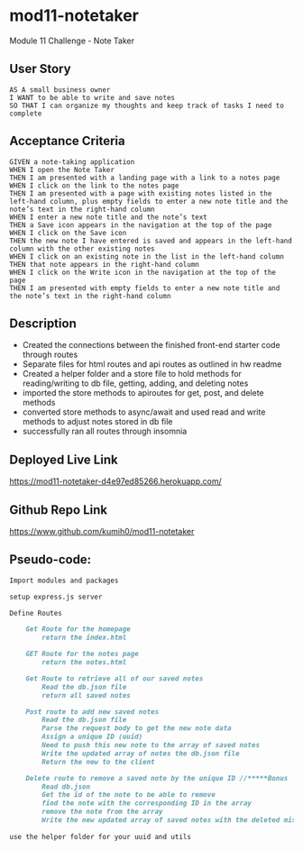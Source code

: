 # mod11-notetaker
Module 11 Challenge - Note Taker

## User Story

```
AS A small business owner
I WANT to be able to write and save notes
SO THAT I can organize my thoughts and keep track of tasks I need to complete
```

## Acceptance Criteria

```
GIVEN a note-taking application
WHEN I open the Note Taker
THEN I am presented with a landing page with a link to a notes page
WHEN I click on the link to the notes page
THEN I am presented with a page with existing notes listed in the left-hand column, plus empty fields to enter a new note title and the note’s text in the right-hand column
WHEN I enter a new note title and the note’s text
THEN a Save icon appears in the navigation at the top of the page
WHEN I click on the Save icon
THEN the new note I have entered is saved and appears in the left-hand column with the other existing notes
WHEN I click on an existing note in the list in the left-hand column
THEN that note appears in the right-hand column
WHEN I click on the Write icon in the navigation at the top of the page
THEN I am presented with empty fields to enter a new note title and the note’s text in the right-hand column
```

## Description

- Created the connections between the finished front-end starter code through routes
- Separate files for html routes and api routes as outlined in hw readme
- Created a helper folder and a store file to hold methods for reading/writing to db file, getting, adding, and deleting notes
- imported the store methods to apiroutes for get, post, and delete methods
- converted store methods to async/await and used read and write methods to adjust notes stored in db file
- successfully ran all routes through insomnia

## Deployed Live Link

https://mod11-notetaker-d4e97ed85266.herokuapp.com/

## Github Repo Link

https://www.github.com/kumih0/mod11-notetaker

## Pseudo-code:
```md
Import modules and packages

setup express.js server 

Define Routes 

    Get Route for the homepage 
        return the index.html

    GET Route for the notes page 
        return the notes.html 

    Get Route to retrieve all of our saved notes 
        Read the db.json file 
        return all saved notes 

    Post route to add new saved notes 
        Read the db.json file 
        Parse the request body to get the new note data 
        Assign a unique ID (uuid)
        Need to push this new note to the array of saved notes 
        Write the updated array of notes the db.json file 
        Return the new to the client

    Delete route to remove a saved note by the unique ID //*****Bonus 
        Read db.json 
        Get the id of the note to be able to remove 
        find the note with the corresponding ID in the array 
        remove the note from the array 
        Write the new updated array of saved notes with the deleted missing
        
use the helper folder for your uuid and utils 
```